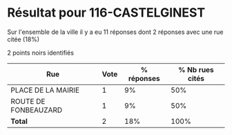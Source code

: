 # Résultat pour 116-CASTELGINEST

Sur l'ensemble de la ville il y a eu 11 réponses dont 2 réponses avec une rue citée (18%)

2 points noirs identifiés

| Rue | Vote | % réponses | % Nb rues cités|
|-----|------|------------|----------------|
| PLACE DE LA MAIRIE | 1 | 9% | 50%|
| ROUTE DE FONBEAUZARD | 1 | 9% | 50%|
| **Total** | 2 | 18% | 100%|
